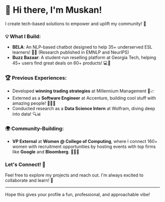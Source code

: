 # 👋 Hi there, I'm Muskan! 

I create tech-based solutions to empower and uplift my community! 🌱

### 💡 What I Build:
- **BELA**: An NLP-based chatbot designed to help 35+ underserved ESL learners! 🤖✨ (Research published in EMNLP and NeurIPS)
- **Buzz Bazaar**: A student-run reselling platform at Georgia Tech, helping 45+ users find great deals on 60+ products! 💻💸

### 🏆 Previous Experiences:
- Developed **winning trading strategies** at Millennium Management 💼📈
- Externed as a **Software Engineer** at Accenture, building cool stuff with amazing people! 👩‍💻✨
- Conducted research as a **Data Science Intern** at Wolfram, diving deep into data! 🔍📊

### 🌍 Community-Building:
- **VP External** at **Women @ College of Computing**, where I connect 160+ women with recruitment opportunities by hosting events with top firms like **Google** and **Bloomberg**. 👩‍💻💖

### Let's Connect! 🌟  
Feel free to explore my projects and reach out. I'm always excited to collaborate and learn! 💬

---

Hope this gives your profile a fun, professional, and approachable vibe!

